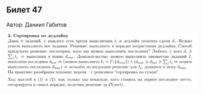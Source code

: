 ## Билет 47
Автор: Даниил Габитов


<p align="center">
  <img src="https://github.com/DanielGabitov/HSEAlgo2020/raw/master/algo_data/ticket_48.png" alt="home"/>
</p>
